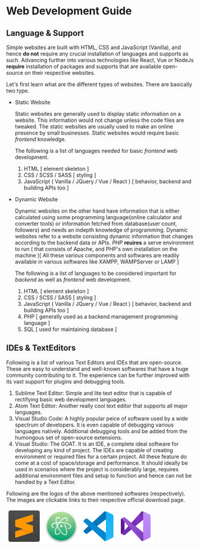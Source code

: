 # Web Development Guide

## Language & Support

Simple websites are built with HTML, CSS and JavaScript (Vanilla), and hence __do not__ require any crucial installation of languages and supports as such. Advancing further into various technologies like React, Vue or NodeJs __require__ installation of packages and supports that are available open-source on their respective websites.

Let's first learn what are the different types of websites. There are basically two type.

* Static Website

    Static websites are generally used to display static information on a website. This information would not change unless the code files are tweaked. The static websites are usually used to make an online presence by small businesses.
    Static websites would require basic _frontend_ knowledge.
    
    The following is a list of languages needed for basic _frontend_ web development.
    1. HTML [ element skeleton ]
    1. CSS / SCSS / SASS [ styling ]
    1. JavaScript ( Vanilla / JQuery / Vue / React ) [ behavior, backend and building APIs too ]

* Dynamic Website

    Dynamic websites on the other hand have information that is either calculated using some programming language(online calculator and converter tools) or information fetched from database(user count, followers) and needs an indepth knowledge of programming.
    Dynamic websites refer to a website consisting dynamic information that changes according to the backend data or APIs. _PHP_ __reuires__ a serve environment to run ( that consists of Apache, and PHP's own installation on the machine )[ All these various components and softwares are readily available in various softwares like XAMPP, WAMPServer or LAMP ]
    
    The following is a list of languages to be considered important for _backend_ as well as _frontend_ web development.
    1. HTML [ element skeleton ]
    1. CSS / SCSS / SASS [ styling ]
    1. JavaScript ( Vanilla / JQuery / Vue / React ) [ behavior, backend and building APIs too ]
    1. PHP [ generally used as a backend management programming language ]
    1. SQL [ used for maintaining database ]

## IDEs & TextEditors
Following is a list of various Text Editors and IDEs that are open-source. These are easy to understand and well-known softwares that have a huge community contributing to it. The experience can be further improved with its vast support for plugins and debugging tools.

1. Sublime Text Editor: Simple and lite text editor that is capable of rectifying basic web development languages.
1. Atom Text Editor: Another really cool text editor that supports all major languages.
1. Visual Studio Code: A highly popular peice of software used by a wide spectrum of developers. It is even capable of debugging various languages natively. Additional debugging tools and be added from the humongous set of open-source extensions.
1. Visual Studio: The GOAT. It is an IDE, a complete ideal software for developing any kind of project. The IDEs are capable of creating environment or required files for a certain project. All these feature do come at a cost of space/storage and performance. It should ideally be used in scenarios where the project is considerably large, requires additional environment files and setup to function and hence can not be handled by a Text Editor.

Following are the logos of the above mentioned softwares (respectively). The images are clickable links to their respective official download page.

[![Sublime Text Editor](./sublime_text_96px.png)](https://www.sublimetext.com "Download Sublime Text Editor")
[![Atom Text Editor](./atom_96px.png)](https://atom.io/ "Download Atom Text Editor")
[![Visual Studio Code](./visual_studio_code_2019_96px.png)](https://code.visualstudio.com/download "Download Visual Studio Code")
[![Visual Studio](./visual_studio_2019_96px.png)](https://visualstudio.microsoft.com/downloads/ "Download Visual Studio")
